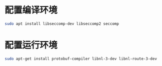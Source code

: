# 配置编译环境
```bash
sudo apt install libseccomp-dev libseccomp2 seccomp
```

# 配置运行环境
```bash
sudo apt-get install protobuf-compiler libnl-3-dev libnl-route-3-dev
```